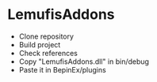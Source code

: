 # LemufisAddons
 
- Clone repository
- Build project
- Check references
- Copy "LemufisAddons.dll" in bin/debug
- Paste it in BepinEx/plugins
